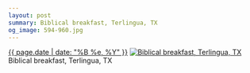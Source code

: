 ```yaml
---
layout: post
summary: Biblical breakfast, Terlingua, TX
og_image: 594-960.jpg
---
```


<p>
  <time><a href="/594">{{ page.date | date: "%B %e, %Y" }}</a></time>
  <a href="/594"><img src="{{ site.assets_url }}/594-480.jpg" srcset="{{ site.assets_url }}/594-240.jpg 240w, {{ site.assets_url }}/594-480.jpg 480w, {{ site.assets_url }}/594-720.jpg 720w, {{ site.assets_url }}/594-960.jpg 960w" sizes="(min-width: 700px) 50vw, calc(100vw - 2rem)" alt="Biblical breakfast, Terlingua, TX" /></a>
  <span>Biblical breakfast, Terlingua, TX</span>
</p>
